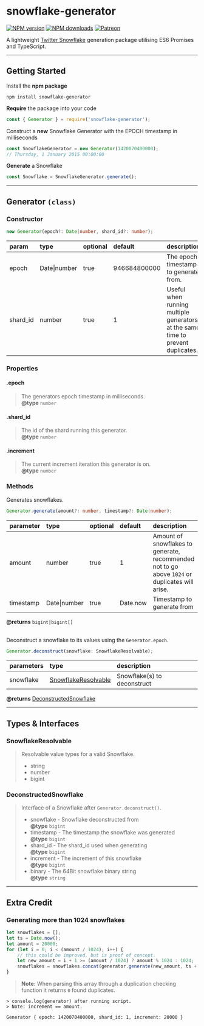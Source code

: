 # snowflake-generator

<div>
<a href="https://www.npmjs.com/package/snowflake-generator"><img src="https://img.shields.io/npm/v/snowflake-generator.svg" alt="NPM version"/></a>
<a href="https://www.npmjs.com/package/snowflake-generator"><img src="https://img.shields.io/npm/dt/snowflake-generator.svg" alt="NPM downloads"/></a>
<a href="https://www.patreon.com/fataussie"><img src="https://img.shields.io/badge/donate-patreon-F96854" alt="Patreon"/></a>
</div>

A lightweight [Twitter Snowflake](https://github.com/twitter-archive/snowflake) generation package utilising ES6 Promises and TypeScript.

---

## Getting Started
Install the **npm package**
```
npm install snowflake-generator
```
**Require** the package into your code
```js
const { Generator } = require('snowflake-generator');
```
Construct a **new** Snowflake Generator with the EPOCH timestamp in milliseconds
```js
const SnowflakeGenerator = new Generator(1420070400000); 
// Thursday, 1 January 2015 00:00:00
```
**Generate** a Snowflake
```js
const Snowflake = SnowflakeGenerator.generate();
```
---

## Generator `(class)`

### Constructor
```ts
new Generator(epoch?: Date|number, shard_id?: number);
```
| param          | type         | optional | default      | description |
| :------------- | :----------- | :------- | :----------- | :---------- |
| epoch          | Date\|number | true     | 946684800000 | The epoch timestamp to generate from.
| shard_id       | number       | true     | 1            | Useful when running multiple generators at the same time to prevent duplicates.

### Properties
#### .epoch
> The generators epoch timestamp in milliseconds.<br/>**@type**  `number`

#### .shard_id
> The id of the shard running this generator.<br/>**@type**  `number`

#### .increment
> The current increment iteration this generator is on.<br/>**@type**  `number`

### Methods
Generates snowflakes.
```ts
Generator.generate(amount?: number, timestamp?: Date|number);
```
| parameter | type         | optional | default  | description |
| :-------- | :----------- | :------- | :------- | :---------- |
| amount    | number       | true     | 1        | Amount of snowflakes to generate, recommended not to go above `1024` or duplicates will arise.
| timestamp | Date\|number | true     | Date.now | Timestamp to generate from

**@returns**  `bigint|bigint[]`
<br/><br/>

Deconstruct a snowflake to its values using the `Generator.epoch`.
```ts
Generator.deconstruct(snowflake: SnowflakeResolvable);
```
| parameters | type           | description |
| :--------- | :------------- | :---------- |
| snowflake  | [SnowflakeResolvable](#snowflakeresolvable) | Snowflake(s) to deconstruct

**@returns**  [DeconstructedSnowflake](#deconstructedsnowflake)

---

## Types & Interfaces

### SnowflakeResolvable
> Resolvable value types for a valid Snowflake.
> - string
> - number
> - bigint

### DeconstructedSnowflake
> Interface of a Snowflake after `Generator.deconstruct()`.
> - snowflake - Snowflake deconstructed from<br/>**@type**  `bigint`
> - timestamp - The timestamp the snowflake was generated<br/>**@type**  `bigint`
> - shard_id - The shard_id used when generating<br/>**@type**  `bigint`
> - increment - The increment of this snowflake<br/>**@type**  `bigint`
> - binary - The 64Bit snowflake binary string<br/>**@type**  `string`

---

## Extra Credit

### Generating more than 1024 snowflakes

```js
let snowflakes = [];
let ts = Date.now();
let amount = 20000;
for (let i = 0; i < (amount / 1024); i++) {
    // this could be improved, but is proof of concept.
    let new_amount = i + 1 >= (amount / 1024) ? amount % 1024 : 1024;
    snowflakes = snowflakes.concat(generator.generate(new_amount, ts + i));
}
```
> **Note:** When parsing this array through a duplication checking function it returns `0` found duplicates.

```console
> console.log(generator) after running script.
> Note: increment == amount.

Generator { epoch: 1420070400000, shard_id: 1, increment: 20000 }
```
